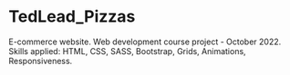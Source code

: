 # TedLead_Pizzas
E-commerce website.
Web development course project - October 2022.
Skills applied: HTML, CSS, SASS, Bootstrap, Grids, Animations, Responsiveness.
